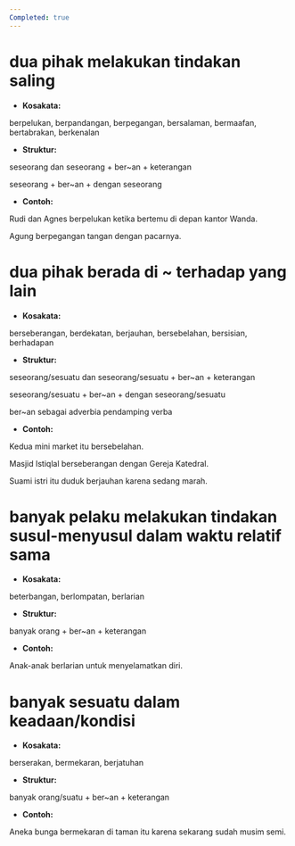 ```yaml
---
Completed: true
---
```


# dua pihak melakukan tindakan saling

- **Kosakata:**

berpelukan, berpandangan, berpegangan, bersalaman, bermaafan, bertabrakan, berkenalan

- **Struktur:**

seseorang dan seseorang + ber~an + keterangan

seseorang + ber~an + dengan seseorang

- **Contoh:**

Rudi dan Agnes berpelukan ketika bertemu di depan kantor Wanda.

Agung berpegangan tangan dengan pacarnya.

# dua pihak berada di ~ terhadap yang lain

- **Kosakata:**

berseberangan, berdekatan, berjauhan, bersebelahan, bersisian, berhadapan

- **Struktur:**

seseorang/sesuatu dan seseorang/sesuatu + ber~an + keterangan

seseorang/sesuatu + ber~an + dengan seseorang/sesuatu

ber~an sebagai adverbia pendamping verba

- **Contoh:**

Kedua mini market itu bersebelahan.

Masjid Istiqlal berseberangan dengan Gereja Katedral.

Suami istri itu duduk berjauhan karena sedang marah.

# banyak pelaku melakukan tindakan susul-menyusul dalam waktu relatif sama

- **Kosakata:**

beterbangan, berlompatan, berlarian

- **Struktur:**

banyak orang + ber~an + keterangan

- **Contoh:**

Anak-anak berlarian untuk menyelamatkan diri.

# banyak sesuatu dalam keadaan/kondisi

- **Kosakata:**

berserakan, bermekaran, berjatuhan

- **Struktur:**

banyak orang/suatu + ber~an + keterangan

- **Contoh:**

Aneka bunga bermekaran di taman itu karena sekarang sudah musim semi.

